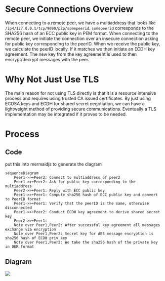 # Secure Connections Overview

When connecting to a remote peer, we have a multiaddress that looks like `/ip4/127.0.0.1/tcp/9090/p2p/somepeerid`. `somepeerid` corresponds to the SHA256 hash of an ECC public key in PEM format. When connecting to the remote peer, we initiate the connection over an insecure connection asking for public key corresponding to the peerID. When we receive the public key, we calculate the peerID locally. If it matches we then initiate an ECDH key agreement. The new key from the key agreement is used to then encrypt/decrypt messages with the peer.

# Why Not Just Use TLS

The main reason for not using TLS directly is that it is a resource intensive process and requires using trusted CA issued certificates. By just using ECDSA keys and ECDH for shared secret negotiation, we can have a lightweight method of providing secure communications. Eventually a TLS implementation may be integrated if it proves to be needed.

# Process

## Code

put this into mermaidjs to generate the diagram

```mermaidjs
sequenceDiagram
	Peer1->>+Peer2: Connect to multiaddress of peer2
	Peer1->>+Peer2: Ask for public key corresponding to the multiaddress
	Peer2->>+Peer1: Reply with ECC public key
	Peer1->>+Peer1: Compute sha256 hash of ECC public key and convert to PeerID format
	Peer1->>+Peer1: Verify that the peerID is the same, otherwise disconnected
	Peer1->>+Peer2: Conduct ECDH key agreement to derive shared secret key
	Peer2->>+Peer1: 
    Note over Peer1,Peer2: After successful key agreement all messages exchange via encryption
	Note over Peer1,Peer2: Secret key for AES message encryption is sha256 hash of ECDH priv key
	Note over Peer1,Peer2: We take the sha256 hash of the private key in DER format
```					

## Diagram

![](https://gateway.temporal.cloud/ipfs/QmWfDod8zp8CKALZ1aW4hHjNiLek73fTtDrjwVZHHmGpj5)